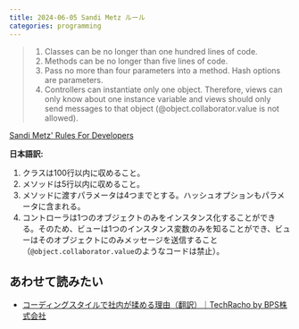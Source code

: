 ```yaml
---
title: 2024-06-05 Sandi Metz ルール
categories: programming
---
```


> 1. Classes can be no longer than one hundred lines of code.
> 1. Methods can be no longer than five lines of code.
> 1. Pass no more than four parameters into a method. Hash options are parameters.
> 1. Controllers can instantiate only one object. Therefore, views can only know about one instance variable and views should only send messages to that object (@object.collaborator.value is not allowed).

[Sandi Metz' Rules For Developers](https://thoughtbot.com/blog/sandi-metz-rules-for-developers)

**日本語訳:**

1. クラスは100行以内に収めること。
1. メソッドは5行以内に収めること。
1. メソッドに渡すパラメータは4つまでとする。ハッシュオプションもパラメータに含まれる。
1. コントローラは1つのオブジェクトのみをインスタンス化することができる。そのため、ビューは1つのインスタンス変数のみを知ることができ、ビューはそのオブジェクトにのみメッセージを送信すること（`@object.collaborator.value`のようなコードは禁止）。

## あわせて読みたい

- [コーディングスタイルで社内が揉める理由（翻訳）｜TechRacho by BPS株式会社](https://techracho.bpsinc.jp/hachi8833/2018_03_12/53300)
